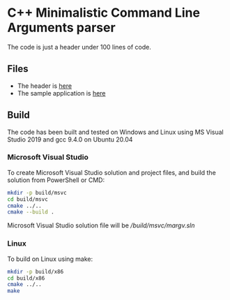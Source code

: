 # C++ Minimalistic Command Line Arguments parser

The code is just a header under 100 lines of code.

## Files

- The header is [here](/include/margv/margv.hpp)
- The sample application is [here](/apps/hello_margv/src/main.cpp)

## Build

The code has been built and tested on Windows and Linux using MS Visual Studio
2019 and gcc 9.4.0 on Ubuntu 20.04

### Microsoft Visual Studio

To create Microsoft Visual Studio solution and project files, and build the
solution from PowerShell or CMD:

```sh
mkdir -p build/msvc
cd build/msvc
cmake ../..
cmake --build .
```

Microsoft Visual Studio solution file will be */build/msvc/margv.sln*

### Linux

To build on Linux using make:

```sh
mkdir -p build/x86
cd build/x86
cmake ../..
make
```
